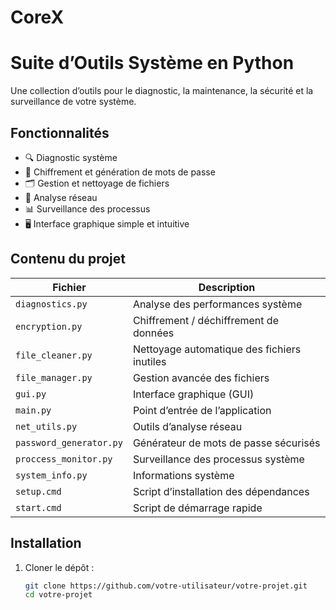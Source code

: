 # CoreX

# Suite d’Outils Système en Python

Une collection d’outils pour le diagnostic, la maintenance, la sécurité et la surveillance de votre système.

## Fonctionnalités

- 🔍 Diagnostic système
- 🔐 Chiffrement et génération de mots de passe
- 🗂 Gestion et nettoyage de fichiers
- 📡 Analyse réseau
- 📊 Surveillance des processus
- 🖥 Interface graphique simple et intuitive

## Contenu du projet

| Fichier                  | Description |
|--------------------------|-------------|
| `diagnostics.py`         | Analyse des performances système |
| `encryption.py`          | Chiffrement / déchiffrement de données |
| `file_cleaner.py`        | Nettoyage automatique des fichiers inutiles |
| `file_manager.py`        | Gestion avancée des fichiers |
| `gui.py`                 | Interface graphique (GUI) |
| `main.py`                | Point d’entrée de l’application |
| `net_utils.py`           | Outils d’analyse réseau |
| `password_generator.py`  | Générateur de mots de passe sécurisés |
| `proccess_monitor.py`    | Surveillance des processus système |
| `system_info.py`         | Informations système |
| `setup.cmd`              | Script d’installation des dépendances |
| `start.cmd`              | Script de démarrage rapide |

## Installation

1. Cloner le dépôt :
   ```bash
   git clone https://github.com/votre-utilisateur/votre-projet.git
   cd votre-projet
